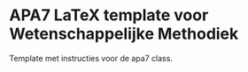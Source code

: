 # APA7 LaTeX template voor Wetenschappelijke Methodiek

Template met instructies voor de apa7 class.
